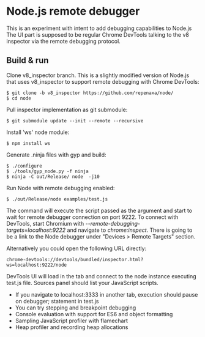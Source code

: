 Node.js remote debugger
=======================

This is an experiment with intent to add debugging capabilities to Node.js
The UI part is supposed to be regular Chrome DevTools talking to the
v8 inspector via the remote debugging protocol.

## Build & run

Clone v8_inspector branch. This is a slightly modified version of Node.js that uses v8_inspector to support remote debugging with Chrome DevTools:
```text
$ git clone -b v8_inspector https://github.com/repenaxa/node/
$ cd node
```

Pull inspector implementation as git submodule:
```text
$ git submodule update --init --remote --recursive
```

Install 'ws' node module:
```text
$ npm install ws
```

Generate .ninja files with gyp and build:
```text
$ ./configure
$ ./tools/gyp_node.py -f ninja
$ ninja -C out/Release/ node  -j10
```

Run Node with remote debugging enabled:
```text
$ ./out/Release/node examples/test.js
```

The command will execute the script passed as the argument and start to wait for remote debugger
connection on port 9222. To connect with DevTools, start Chromium with *--remote-debugging-targets=localhost:9222*
and navigate to *chrome:inspect*. There is going to be a link to the Node debugger under "Devices > Remote Targets" section.

Alternatively you could open the following URL directly:
```text
chrome-devtools://devtools/bundled/inspector.html?ws=localhost:9222/node
```

DevTools UI will load in the tab and connect to the node instance executing test.js file. Sources panel should list your JavaScript scripts.

* If you navigate to localhost:3333 in another tab, execution should pause on debugger; statement in test.js
* You can try stepping and breakpoint debugging
* Console evaluation with support for ES6 and object formatting
* Sampling JavaScript profiler with flamechart
* Heap profiler and recording heap allocations
